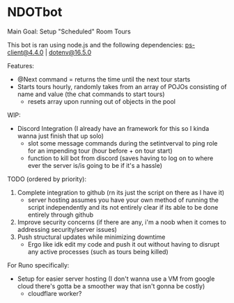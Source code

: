 # NDOTbot
Main Goal: Setup "Scheduled" Room Tours 

This bot is ran using node.js and the following dependencies: ps-client@4.4.0 | dotenv@16.5.0

Features:
- @Next command = returns the time until the next tour starts
- Starts tours hourly, randomly takes from an array of POJOs consisting of name and value (the chat commands to start tours)  
	* resets array upon running out of objects in the pool

WIP:
- Discord Integration (I already have an framework for this so I kinda wanna just finish that up solo)
 	* slot some message commands during the setintverval to ping role for an impending tour (hour before + on tour start)
	* function to kill bot from discord (saves having to log on to where ever the server is/is going to be if it's a hassle)

TODO (ordered by priority):
1. Complete integration to github (rn its just the script on there as I have it)
	- server hosting assumes you have your own method of running the script independently and its not entirely clear if its able to be done entirely through github
2. Improve security concerns (if there are any, i'm a noob when it comes to addressing security/server issues)
3. Push structural updates while minimizing downtime
	* Ergo like idk edit my code and push it out without having to disrupt any active processes (such as tours being killed)

For Runo specifically:
- Setup for easier server hosting (I don't wanna use a VM from google cloud there's gotta be a smoother way that isn't gonna be costly)
	* cloudflare worker?
